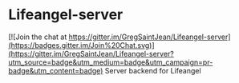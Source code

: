 # Lifeangel-server

[![Join the chat at https://gitter.im/GregSaintJean/Lifeangel-server](https://badges.gitter.im/Join%20Chat.svg)](https://gitter.im/GregSaintJean/Lifeangel-server?utm_source=badge&utm_medium=badge&utm_campaign=pr-badge&utm_content=badge)
Server backend for Lifeangel
